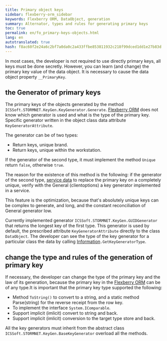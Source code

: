 ```yaml
--- 
title: Primary object keys 
sidebar: flexberry-orm_sidebar 
keywords: Flexberry ORM, DataObject, generation 
summary: Alternator, types and rules for generating primary keys 
toc: true 
permalink: en/fo_primary-keys-objects.html 
lang: en 
autotranslated: true 
hash: f8ac60f2e24a6c2bf7a0da0c2a433ffbe853811932c218f99dced1dd1e27b83d 
--- 
```


In most cases, the developer is not required to use directly primary keys, all keys must be done secretly. However, you can learn (and change) the primary key value of the data object. It is necessary to cause the data object property `__PrimaryKey`. 

## the Generator of primary keys 

The primary keys of the objects generated by the method `ICSSoft.STORMNET.KeyGen.KeyGenerator.Generate`. [Flexberry ORM](fo_flexberry-orm.html) does not know which generator is used and what is the type of the primary key. Specific generator written in the object class data attribute `KeyGeneratorAttribute`. 

The generator can be of two types: 

* Return keys, unique brand. 
* Return keys, unique within the workstation. 

If the generator of the second type, it must implement the method `Unique` return `false`, otherwise `true`. 

The reason for the existence of this method is the following: if the generator of the second type, [service data](fo_data-service.html) to replace the primary key on a completely unique, verify with the General (clientoptions) a key generator implemented in a service. 

This feature is the optimization, because that's absolutely unique keys can be complex to generate, and long, and the constant reconciliation of General generator low. 

Currently implemented generator `ICSSoft.STORMNET.KeyGen.GUIDGenerator` that returns the longest key of the first type. This generator is used by default, the prescribed attribute `KeyGeneratorAttribute` directly to the class `DataObject`. 
The developer can see the type of the key generator for a particular class the data by calling [Information](fo_methods-class-information.html)`.GetKeyGeneratorType`. 

## change the type and rules of the generation of primary key 

If necessary, the developer can change the type of the primary key and the law of its generation, because the primary key in the [Flexberry ORM](fo_flexberry-orm.html) can be of any type.It is important that the primary key type supported the following: 
* Method `ToString()` to convert to a string, and a static method Parse(string) for the reverse receipt from the row key. 
* To implement the interface `System.IСomparable`. 
* Support implicit (imlicit) convert to string and back. 
* Support implicit (imlicit) conversion to the target type store and back. 

All the key generators must inherit from the abstract class `ICSSoft.STORMNET.KeyGen.BaseKeyGenerator` overload all the methods. 



